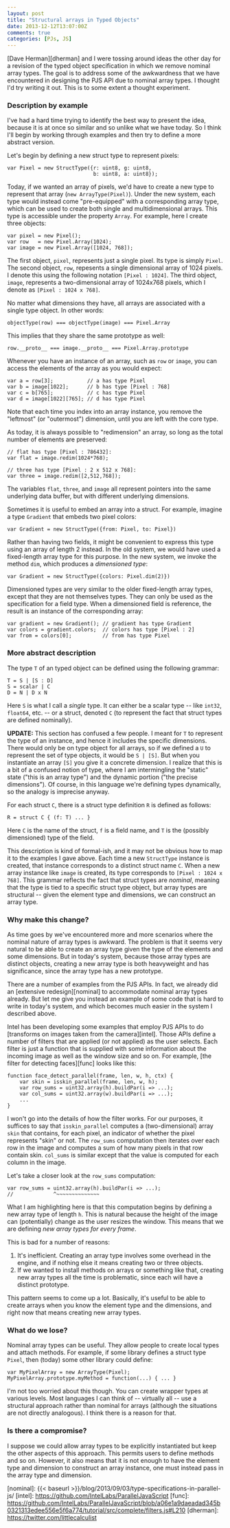 ```yaml
---
layout: post
title: "Structural arrays in Typed Objects"
date: 2013-12-12T13:07:00Z
comments: true
categories: [PJs, JS]
---
```


[Dave Herman][dherman] and I were tossing around ideas the other day for a
revision of the typed object specification in which we remove nominal
array types. The goal is to address some of the awkwardness that we
have encountered in designing the PJS API due to nominal array types.
I thought I'd try writing it out. This is to some extent a thought
experiment.

<!-- more -->

### Description by example

I've had a hard time trying to identify the best way to present the
idea, because it is at once so similar and so unlike what we have
today. So I think I'll begin by working through examples and then
try to define a more abstract version.

Let's begin by defining a new struct type to represent pixels:

    var Pixel = new StructType({r: uint8, g: uint8,
                                b: uint8, a: uint8});

Today, if we wanted an array of pixels, we'd have to create a new type
to represent that array (`new ArrayType(Pixel)`). Under the new
system, each type would instead come "pre-equipped" with a
corresponding array type, which can be used to create both single and
multidimensional arrays. This type is accessible under the property
`Array`. For example, here I create three objects:

    var pixel = new Pixel();
    var row   = new Pixel.Array(1024);
    var image = new Pixel.Array([1024, 768]);

The first object, `pixel`, represents just a single pixel. Its type is
simply `Pixel`. The second object, `row`, repesents a single
dimensional array of 1024 pixels. I denote this using the following
notation `[Pixel : 1024]`. The third object, `image`, represents a
two-dimensional array of 1024x768 pixels, which I denote as
`[Pixel : 1024 x 768]`.

No matter what dimensions they have, all arrays are associated
with a single type object. In other words:

    objectType(row) === objectType(image) === Pixel.Array
    
This implies that they share the same prototype as well:

    row.__proto__ === image.__proto__ === Pixel.Array.prototype

Whenever you have an instance of an array, such as `row` or `image`,
you can access the elements of the array as you would expect:

    var a = row[3];           // a has type Pixel
    var b = image[1022];      // b has type [Pixel : 768]
    var c = b[765];           // c has type Pixel
    var d = image[1022][765]; // d has type Pixel
    
Note that each time you index into an array instance, you remove the
"leftmost" (or "outermost") dimension, until you are left with the
core type.

As today, it is always possible to "redimension" an array, so long
as the total number of elements are preserved:

    // flat has type [Pixel : 786432]:
    var flat = image.redim(1024*768);

    // three has type [Pixel : 2 x 512 x 768]:
    var three = image.redim([2,512,768]);
    
The variables `flat`, `three`, and `image` all represent pointers into
the same underlying data buffer, but with different underlying
dimensions.

Sometimes it is useful to embed an array into a struct. For example,
imagine a type `Gradient` that embeds two pixel colors:

    var Gradient = new StructType({from: Pixel, to: Pixel})
    
Rather than having two fields, it might be convenient to express this
type using an array of length 2 instead. In the old system, we would
have used a fixed-length array type for this purpose. In the new system,
we invoke the method `dim`, which produces a *dimensioned type*:

    var Gradient = new StructType({colors: Pixel.dim(2)})
    
Dimensioned types are very similar to the older fixed-length array
types, except that they are not themselves types. They can only be
used as the specification for a field type. When a dimensioned field is
reference, the result is an instance of the corresponding array:

    var gradient = new Gradient(); // gradient has type Gradient
    var colors = gradient.colors;  // colors has type [Pixel : 2]
    var from = colors[0];          // from has type Pixel
    
### More abstract description

The type `T` of an typed object can be defined using the following grammar:

    T = S | [S : D]
    S = scalar | C
    D = N | D x N

Here `S` is what I call a *single* type. It can either be a scalar
type -- like `int32`, `float64`, etc. -- or a struct, denoted `C` (to
represent the fact that struct types are defined nominally).

**UPDATE:** This section has confused a few people. I meant for `T` to
represent the type of an instance, and hence it includes the specific
dimensions. There would only be on type object for all arrays, so if
we defined a `U` to represent the set of type objects, it would be `S
| [S]`. But when you instantiate an array `[S]` you give it a concrete
dimension. I realize that this is a bit of a confused notion of type,
where I am intermingling the "static" state ("this is an array type")
and the dynamic portion ("the precise dimensions"). Of course, in this
language we're defining types dynamically, so the analogy is imprecise
anyway.

For each struct `C`, there is a struct type definition `R` is defined
as follows:

    R = struct C { (f: T) ... }
    
Here `C` is the name of the struct, `f` is a field name, and `T` is
the (possibly dimensioned) type of the field.

This description is kind of formal-ish, and it may not be obvious how
to map it to the examples I gave above. Each time a new `StructType`
instance is created, that instance corresponds to a distinct struct
name `C`. When a new array instance like `image` is created, its type
corresponds to `[Pixel : 1024 x 768]`. This grammar reflects the fact
that struct types are *nominal*, meaning that the type is tied to a
specific struct type object, but array types are structural -- given
the element type and dimensions, we can construct an array type.

### Why make this change?

As time goes by we've encountered more and more scenarios where the
nominal nature of array types is awkward. The problem is that it seems
very natural to be able to create an array type given the type of the
elements and some dimensions. But in today's system, because those
array types are distinct objects, creating a new array type is both
heavyweight and has significance, since the array type has a new
prototype.

There are a number of examples from the PJS APIs. In fact, we already
did an [extensive redesign][nominal] to accommodate nominal array
types already. But let me give you instead an example of some code
that is hard to write in today's system, and which becomes much easier
in the system I described above.

Intel has been developing some examples that employ PJS APIs to do
[transforms on images taken from the camera][intel]. Those APIs define
a number of filters that are applied (or not applied) as the user
selects. Each filter is just a function that is supplied with some
information about the incoming image as well as the window size and so
on. For example, [the filter for detecting faces][func] looks like
this:

    function face_detect_parallel(frame, len, w, h, ctx) {
        var skin = isskin_parallel(frame, len, w, h);
        var row_sums = uint32.array(h).buildPar(i => ...);
        var col_sums = uint32.array(w).buildPar(i => ...);
        ...
    }
    
I won't go into the details of how the filter works. For our purposes,
it suffices to say that `isskin_parallel` computes a (two-dimensional)
array `skin` that contains, for each pixel, an indicator of whether
the pixel represents "skin" or not. The `row_sums` computation then
iterates over each row in the image and computes a sum of how many
pixels in that row contain skin. `col_sums` is similar except that the
value is computed for each column in the image.

Let's take a closer look at the `row_sums` computation:

    var row_sums = uint32.array(h).buildPar(i => ...);
    //             ^~~~~~~~~~~~~~~

What I am highlighting here is that this computation begins by
defining a new array type of length `h`. This is natural because the
height of the image can (potentially) change as the user resizes the
window. This means that we are defining *new array types for every
frame*.

This is bad for a number of reasons: 

1. It's inefficient. Creating an array type involves some overhead in the
   engine, and if nothing else it means creating two or three objects.
2. If we wanted to install methods on arrays or something like that,
   creating new array types all the time is problematic, since each will
   have a distinct prototype.
   
This pattern seems to come up a lot. Basically, it's useful to be able
to create arrays when you know the element type and the dimensions,
and right now that means creating new array types.

### What do we lose?

Nominal array types can be useful. They allow people to create local
types and attach methods. For example, if some library defines a struct
type `Pixel`, then (today) some other library could define:

    var MyPixelArray = new ArrayType(Pixel);
    MyPixelArray.prototype.myMethod = function(...) { ... }

I'm not too worried about this though. You can create wrapper types at
various levels. Most languages I can think of -- virtually all -- use
a structural approach rather than nominal for arrays (although the
situations are not directly analogous). I think there is a reason for
that.

### Is there a compromise?

I suppose we could allow array types to be explicitly instantiated but
keep the other aspects of this approach. This permits users to define
methods and so on. However, it also means that it is not enough to
have the element type and dimension to construct an array instance,
one must instead pass in the array type and dimension.

[strawman]: http://wiki.ecmascript.org/doku.php?id=harmony:typed_objects
[nominal]: {{< baseurl >}}/blog/2013/09/03/type-specifications-in-parallel-js/
[intel]: https://github.com/IntelLabs/ParallelJavaScript
[func]: https://github.com/IntelLabs/ParallelJavaScript/blob/a06e1a9daeadad345b0321313edee556e5f6a774/tutorial/src/complete/filters.js#L210
[dherman]: https://twitter.com/littlecalculist

